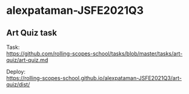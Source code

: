 # alexpataman-JSFE2021Q3

## Art Quiz task

Task:  
https://github.com/rolling-scopes-school/tasks/blob/master/tasks/art-quiz/art-quiz.md

Deploy:  
https://rolling-scopes-school.github.io/alexpataman-JSFE2021Q3/art-quiz/dist/
